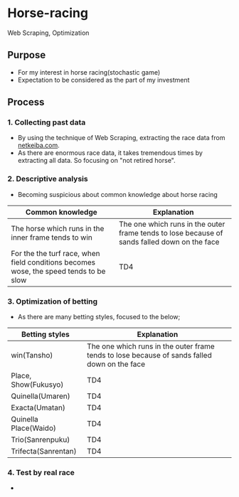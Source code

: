 # Horse-racing
Web Scraping, Optimization

## Purpose
* For my interest in horse racing(stochastic game)
* Expectation to be considered as the part of my investment

## Process

### 1. Collecting past data
* By using the technique of Web Scraping, extracting the race data from <a href="https://www.netkeiba.com/">netkeiba.com</a>.
* As there are enormous race data, it takes tremendous times by extracting all data. So focusing on "not retired horse".

### 2. Descriptive analysis
* Becoming suspicious about common knowledge about horse racing

| Common knowledge | Explanation |
----|---- 
| The horse which runs in the inner frame tends to win | The one which runs in the outer frame tends to lose because of sands falled down on the face |
| For the the turf race, when field conditions becomes wose, the speed tends to be slow  | TD4 |

### 3. Optimization of betting
* As there are many betting styles, focused to the below; 

| Betting styles | Explanation |
----|---- 
| win(Tansho) | The one which runs in the outer frame tends to lose because of sands falled down on the face |
| Place, Show(Fukusyo)  | TD4 |
| Quinella(Umaren)  | TD4 |
| Exacta(Umatan)  | TD4 |
| Quinella Place(Waido)  | TD4 |
| Trio(Sanrenpuku)  | TD4 |
| Trifecta(Sanrentan)  | TD4 |

### 4. Test by real race
* 
